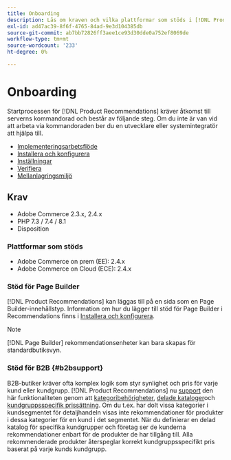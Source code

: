 ```yaml
---
title: Onboarding
description: Läs om kraven och vilka plattformar som stöds i [!DNL Product Recommendations].
exl-id: ad47ac39-8f6f-4765-84ad-9e3d104385db
source-git-commit: ab7bb72826ff3aee1ce93d30dde0a752ef8069de
workflow-type: tm+mt
source-wordcount: '233'
ht-degree: 0%

---
```


# Onboarding

Startprocessen för [!DNL Product Recommendations] kräver åtkomst till serverns kommandorad och består av följande steg. Om du inte är van vid att arbeta via kommandoraden ber du en utvecklare eller systemintegratör att hjälpa till.

- [Implementeringsarbetsflöde](implementation-workflow.md)
- [Installera och konfigurera](install-configure.md)
- [Inställningar](settings.md)
- [Verifiera](verify.md)
- [Mellanlagringsmiljö](staging-environment.md)

## Krav

- Adobe Commerce 2.3.x, 2.4.x
- PHP 7.3 / 7.4 / 8.1
- Disposition

### Plattformar som stöds

- Adobe Commerce on prem (EE): 2.4.x
- Adobe Commerce on Cloud (ECE): 2.4.x

### Stöd för Page Builder

[!DNL Product Recommendations] kan läggas till på en sida som en Page Builder-innehållstyp. Information om hur du lägger till stöd för Page Builder i Recommendations finns i [Installera och konfigurera](install-configure.md).

>[!NOTE]
>
>[!DNL Page Builder] rekommendationsenheter kan bara skapas för standardbutiksvyn.

### Stöd för B2B {#b2bsupport}

B2B-butiker kräver ofta komplex logik som styr synlighet och pris för varje kund eller kundgrupp. [!DNL Product Recommendations] nu [support](release-notes.md) den här funktionaliteten genom att [kategoribehörigheter](https://docs.magento.com/user-guide/catalog/category-permissions.html), [delade kataloger](https://docs.magento.com/user-guide/catalog/catalog-shared.html)och [kundgruppsspecifik prissättning](https://docs.magento.com/user-guide/catalog/pricing-advanced.html). Om du t.ex. har dolt vissa kategorier i kundsegmentet för detaljhandeln visas inte rekommendationer för produkter i dessa kategorier för en kund i det segmentet. När du definierar en delad katalog för specifika kundgrupper och företag ser de kunderna rekommendationer enbart för de produkter de har tillgång till. Alla rekommenderade produkter återspeglar korrekt kundgruppsspecifikt pris baserat på varje kunds kundgrupp.
